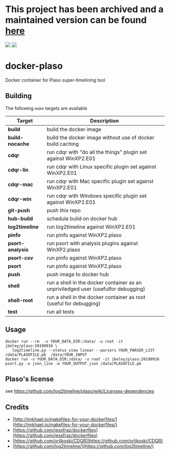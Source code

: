 # This project has been archived and a maintained version can be found [here](https://github.com/Accenture/docker-plaso)


[![](https://images.microbadger.com/badges/image/jbeley/plaso.svg)](https://microbadger.com/images/jbeley/plaso "Get your own image badge on microbadger.com")
[![](https://images.microbadger.com/badges/version/jbeley/plaso.svg)](https://microbadger.com/images/jbeley/plaso "Get your own version badge on microbadger.com")

# docker-plaso
Docker container for Plaso super-timelining tool

## Building
The following `make` targets are available

|Target|Description
|------|------|
|**build**|build the docker image|
|**build-nocache**|build the docker image without use of docker build caching|
|**cdqr**|run cdqr with "do all the things" plugin set against WinXP2.E01|
|**cdqr-lin**|run cdqr with Linux specific plugin set against WinXP2.E01|
|**cdqr-mac**|run cdqr with Mac specific plugin set against WinXP2.E01|
|**cdqr-win**|run cdqr with Windows specific plugin set against WinXP2.E01|
|**git-push**|push this repo|
|**hub-build**|schedule bulid on docker hub|
|**log2timeline**|run log2timeline against WinXP2.E01|
|**pinfo**|run pinfo against WinXP2.plaso|
|**psort-analysis**|run psort with analysis plugins  against WinXP2.plaso|
|**psort-csv**|run pinfo against WinXP2.plaso|
|**psort**|run pinfo against WinXP2.plaso|
|**push**|push image to docker hub|
|**shell**|run a shell in the docker container as an unpriviledged user (usefulfor debugging)|
|**shell-root**|run a shell in the docker container as root (useful for debugging)|
|**test**|run all tests|

## Usage
```
docker run --rm  -v YOUR_DATA_DIR:/data/ -u root -it jbeley/plaso:20190916 \
   log2timeline.py --status_view linear --parsers YOUR_PARSER_LIST /data/PLASOFILE.pb  /data/YOUR_INPUT
docker run -v YOUR_DATA_DIR:/data/ -u root -it jbeley/plaso:20190916 psort.py -o json_line -w YOUR_OUTPUT.json /data/PLASOFILE.pb
```


## Plaso's license
see https://github.com/log2timeline/plaso/wiki/Licenses-dependencies

## Credits

* [http://jmkhael.io/makefiles-for-your-dockerfiles/](http://jmkhael.io/makefiles-for-your-dockerfiles/)
* [https://github.com/jessfraz/dockerfiles](https://github.com/jessfraz/dockerfiles)
* [https://github.com/orlikoski/CDQR](https://github.com/orlikoski/CDQR)
* [https://github.com/log2timeline/](https://github.com/log2timeline/)
